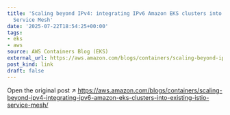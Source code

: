 ```yaml
---
title: 'Scaling beyond IPv4: integrating IPv6 Amazon EKS clusters into existing Istio
  Service Mesh'
date: '2025-07-22T18:54:25+00:00'
tags:
- eks
- aws
source: AWS Containers Blog (EKS)
external_url: https://aws.amazon.com/blogs/containers/scaling-beyond-ipv4-integrating-ipv6-amazon-eks-clusters-into-existing-istio-service-mesh/
post_kind: link
draft: false
---
```

Open the original post ↗ https://aws.amazon.com/blogs/containers/scaling-beyond-ipv4-integrating-ipv6-amazon-eks-clusters-into-existing-istio-service-mesh/
